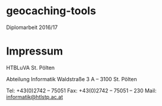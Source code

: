 # geocaching-tools

Diplomarbeit 2016/17

# Impressum
HTBLuVA St. Pölten

Abteilung Informatik
Waldstraße 3
A – 3100 St. Pölten

Tel: +43(0)2742 – 75051
Fax: +43(0)2742 – 75051 – 230
Mail: informatik@htlstp.ac.at
